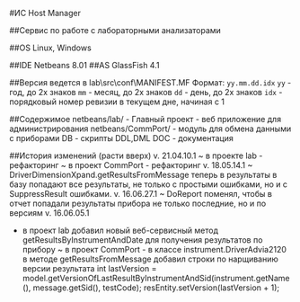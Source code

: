 ﻿#ИС Host Manager

##Сервис по работе с лабораторными анализаторами

##OS Linux, Windows

##IDE Netbeans 8.01
##AS GlassFish 4.1

##Версия ведется в lab\src\conf\MANIFEST.MF
Формат: `yy.mm.dd.idx`
`yy`  - год, до 2х знаков
`mm`  - месяц, до 2х знаков
`dd`  - день, до 2х знаков
`idx` - порядковый номер ревизии в текущем дне, начиная с 1

##Содержимое
   netbeans/lab/ - Главный проект - веб приложение для администрирования
   netbeans/CommPort/ - модуль для обмена данными с приборами
   DB - скрипты DDL,DML
   DOC - документация

##История изменений (расти вверх)
v. 21.04.10.1
   ~ в проекте lab - рефакторинг
   ~ в проект CommPort - рефакторинг
v. 18.05.14.1
   ~ DriverDimensionXpand.getResultsFromMessage
     теперь в результаты в базу попадают все результаты, не только с простыми ошибками, но и с SuppressResult ошибками.
v. 16.06.27.1 
   ~ DoReport поменял, чтобы в отчет попадали результаты прибора не только последние, но и по версиям
v. 16.06.05.1 
   + в проект lab добавил новый веб-сервисный метод getResultsByInstrumentAndDate для получения результатов по прибору
   ~ в проект CommPort - в классе instrument.DriverAdvia2120 в методе getResultsFromMessage добавил строки по нарщиванию версии результата
                int lastVersion = model.getVersionOfLastResultByInstrumentAndSid(instrument.getName(), message.getSid(), testCode);
                resEntity.setVersion(lastVersion + 1);





